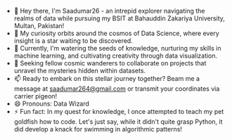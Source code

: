 - 👋 Hey there, I'm Saadumar26 - an intrepid explorer navigating the realms of data while pursuing my BSIT at Bahauddin Zakariya University, Multan, Pakistan!
- 👀 My curiosity orbits around the cosmos of Data Science, where every insight is a star waiting to be discovered.
- 🌱 Currently, I'm watering the seeds of knowledge, nurturing my skills in machine learning, and cultivating creativity through data visualization.
- 💞️ Seeking fellow cosmic wanderers to collaborate on projects that unravel the mysteries hidden within datasets.
- 📫 Ready to embark on this stellar journey together? Beam me a message at saadumar264@gmail.com or transmit your coordinates via carrier pigeon!
- 😄 Pronouns: Data Wizard
- ⚡ Fun fact: In my quest for knowledge, I once attempted to teach my pet goldfish how to code. Let's just say, while it didn't quite grasp Python, it did develop a knack for swimming in algorithmic patterns!

